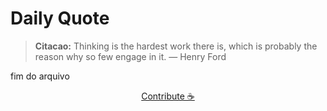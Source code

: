 # Daily Quote

> **Citacao:** Thinking is the hardest work there is, which is probably the reason why so few engage in it. — Henry Ford

fim do arquivo

<watermark-footer>
<p align="center">
  <a href="https://github.com/ruisuan/ruisuan/blob/main/contribute.md">Contribute ☕</a>
</p>
</watermark-footer>
